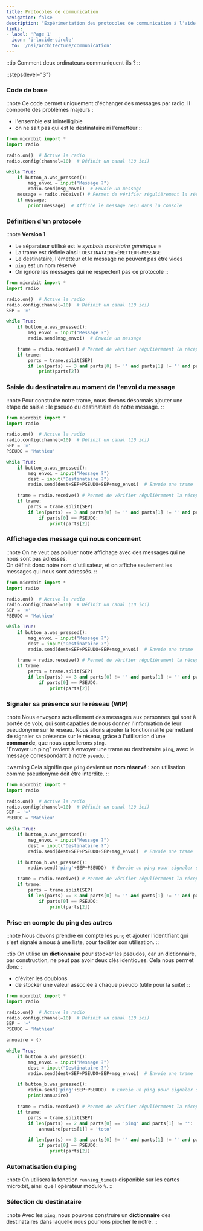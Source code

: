 ```yaml
---
title: Protocoles de communication
navigation: false
description: "Expérimentation des protocoles de communication à l'aide des cartes micro:bit : comprendre pourquoi et comment structurer les échanges d'informations pour rendre les messages compréhensibles et exploitables."
links:
- label: 'Page 1'
  icon: 'i-lucide-circle'
  to: '/nsi/architecture/communication'
---
```


::tip
Comment deux ordinateurs communiquent-ils ?
::

::steps{level="3"}

### Code de base
::note
Ce code permet uniquement d'échanger des messages par radio. Il comporte des problèmes majeurs : 
- l'ensemble est inintelligible
- on ne sait pas qui est le destinataire ni l'émetteur
::
```py
from microbit import *
import radio

radio.on()  # Active la radio
radio.config(channel=10)  # Définit un canal (10 ici)

while True:
    if button_a.was_pressed():
        msg_envoi = input("Message ?")
        radio.send(msg_envoi)  # Envoie un message
    message = radio.receive() # Permet de vérifier régulièrement la réception d'un message
    if message:
        print(message)  # Affiche le message reçu dans la console
```

### Définition d'un protocole
::note
**Version 1**
- Le séparateur utilisé est le *symbole monétaire générique* `¤`
- La trame est définie ainsi : `DESTINATAIRE¤ÉMETTEUR¤MESSAGE`
- Le destinataire, l'émetteur et le message ne peuvent pas être vides
- `ping` est un nom réservé
- On ignore les messages qui ne respectent pas ce protocole
::

```py {6,15-16}
from microbit import *
import radio

radio.on()  # Active la radio
radio.config(channel=10)  # Définit un canal (10 ici)
SEP = '¤'

while True:
    if button_a.was_pressed():
        msg_envoi = input("Message ?")
        radio.send(msg_envoi)  # Envoie un message

    trame = radio.receive() # Permet de vérifier régulièrement la réception d'un message
    if trame:
        parts = trame.split(SEP)
        if len(parts) == 3 and parts[0] != '' and parts[1] != '' and parts[2] != '':
            print(parts[2])  
```

### Saisie du destinataire au moment de l'envoi du message
::note
Pour construire notre trame, nous devons désormais ajouter une étape de saisie : le pseudo du destinataire de notre message.
::


```py {11-13}
from microbit import *
import radio

radio.on()  # Active la radio
radio.config(channel=10)  # Définit un canal (10 ici)
SEP = '¤'
PSEUDO = 'Mathieu'

while True:
    if button_a.was_pressed():
        msg_envoi = input("Message ?")
        dest = input("Destinataire ?")
        radio.send(dest+SEP+PSEUDO+SEP+msg_envoi)  # Envoie une trame

    trame = radio.receive() # Permet de vérifier régulièrement la réception d'un message
    if trame:
        parts = trame.split(SEP)
        if len(parts) == 3 and parts[0] != '' and parts[1] != '' and parts[2] != '':
            if parts[0] == PSEUDO:
                print(parts[2])  
```

### Affichage des message qui nous concernent
::note
On ne veut pas polluer notre affichage avec des messages qui ne nous sont pas adressés.  
On définit donc notre nom d'utilisateur, et on affiche seulement les messages qui nous sont adressés.
::

```py {7,19}
from microbit import *
import radio

radio.on()  # Active la radio
radio.config(channel=10)  # Définit un canal (10 ici)
SEP = '¤'
PSEUDO = 'Mathieu'

while True:
    if button_a.was_pressed():
        msg_envoi = input("Message ?")
        dest = input("Destinataire ?")
        radio.send(dest+SEP+PSEUDO+SEP+msg_envoi)  # Envoie une trame

    trame = radio.receive() # Permet de vérifier régulièrement la réception d'un message
    if trame:
        parts = trame.split(SEP)
        if len(parts) == 3 and parts[0] != '' and parts[1] != '' and parts[2] != '':
            if parts[0] == PSEUDO:
                print(parts[2])  
```

### Signaler sa présence sur le réseau (WIP)
::note
Nous envoyons actuellement des messages aux personnes qui sont à portée de voix, qui sont capables de nous donner l'information de leur pseudonyme sur le réseau. Nous allons ajouter la fonctionnalité permettant de signaler sa présence sur le réseau, grâce à l'utilisation d'une **commande**, que nous appellerons `ping`.
<br>
"Envoyer un ping" revient à envoyer une trame au destinataire `ping`, avec le message correspondant à notre `pseudo`.
::

::warning
Cela signifie que `ping` devient un **nom réservé** : son utilisation comme pseudonyme doit être interdite.
::

```py {15-16}
from microbit import *
import radio

radio.on()  # Active la radio
radio.config(channel=10)  # Définit un canal (10 ici)
SEP = '¤'
PSEUDO = 'Mathieu'

while True:
    if button_a.was_pressed():
        msg_envoi = input("Message ?")
        dest = input("Destinataire ?")
        radio.send(dest+SEP+PSEUDO+SEP+msg_envoi)  # Envoie une trame

    if button_b.was_pressed():
        radio.send('ping'+SEP+PSEUDO)  # Envoie un ping pour signaler sa présence

    trame = radio.receive() # Permet de vérifier régulièrement la réception d'un message
    if trame:
        parts = trame.split(SEP)
        if len(parts) == 3 and parts[0] != '' and parts[1] != '' and parts[2] != '':
            if parts[0] == PSEUDO:
                print(parts[2])  
```

### Prise en compte du ping des autres
::note
Nous devons prendre en compte les `ping` et ajouter l'identifiant qui s'est signalé à nous à une liste, pour faciliter son utilisation.
::

::tip
On utilise un **dictionnaire** pour stocker les pseudos, car un dictionnaire, par construction, ne peut pas avoir deux clés identiques. Cela nous permet donc : 
- d'éviter les doublons
- de stocker une valeur associée à chaque pseudo (utile pour la suite)
::

```py {9, 19, 24-25}
from microbit import *
import radio

radio.on()  # Active la radio
radio.config(channel=10)  # Définit un canal (10 ici)
SEP = '¤'
PSEUDO = 'Mathieu'

annuaire = {}

while True:
    if button_a.was_pressed():
        msg_envoi = input("Message ?")
        dest = input("Destinataire ?")
        radio.send(dest+SEP+PSEUDO+SEP+msg_envoi)  # Envoie une trame

    if button_b.was_pressed():
        radio.send('ping'+SEP+PSEUDO)  # Envoie un ping pour signaler sa présence
        print(annuaire)

    trame = radio.receive() # Permet de vérifier régulièrement la réception d'un message
    if trame:
        parts = trame.split(SEP)
        if len(parts) == 2 and parts[0] == 'ping' and parts[1] != '':
            annuaire[parts[1]] = 'toto'

        if len(parts) == 3 and parts[0] != '' and parts[1] != '' and parts[2] != '':
            if parts[0] == PSEUDO:
                print(parts[2])  
```

### Automatisation du ping
::note
On utilisera la fonction `running_time()` disponible sur les cartes micro:bit, ainsi que l'opérateur modulo `%`.
::

### Sélection du destinataire
::note
Avec les `ping`, nous pouvons construire un **dictionnaire** des destinataires dans laquelle nous pourrons piocher le nôtre.
::

